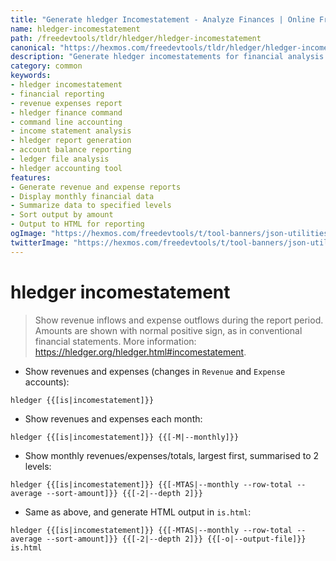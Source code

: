 ```yaml
---
title: "Generate hledger Incomestatement - Analyze Finances | Online Free DevTools by Hexmos"
name: hledger-incomestatement
path: /freedevtools/tldr/hledger/hledger-incomestatement
canonical: "https://hexmos.com/freedevtools/tldr/hledger/hledger-incomestatement/"
description: "Generate hledger incomestatements for financial analysis with hledger-incomestatement. Analyze revenue and expenses with command-line reporting. Free online tool, no registration required."
category: common
keywords:
- hledger incomestatement
- financial reporting
- revenue expenses report
- hledger finance command
- command line accounting
- income statement analysis
- hledger report generation
- account balance reporting
- ledger file analysis
- hledger accounting tool
features:
- Generate revenue and expense reports
- Display monthly financial data
- Summarize data to specified levels
- Sort output by amount
- Output to HTML for reporting
ogImage: "https://hexmos.com/freedevtools/t/tool-banners/json-utilities-banner.png"
twitterImage: "https://hexmos.com/freedevtools/t/tool-banners/json-utilities-banner.png"
---
```


# hledger incomestatement

> Show revenue inflows and expense outflows during the report period.
> Amounts are shown with normal positive sign, as in conventional financial statements.
> More information: <https://hledger.org/hledger.html#incomestatement>.

- Show revenues and expenses (changes in `Revenue` and `Expense` accounts):

`hledger {{[is|incomestatement]}}`

- Show revenues and expenses each month:

`hledger {{[is|incomestatement]}} {{[-M|--monthly]}}`

- Show monthly revenues/expenses/totals, largest first, summarised to 2 levels:

`hledger {{[is|incomestatement]}} {{[-MTAS|--monthly --row-total --average --sort-amount]}} {{[-2|--depth 2]}}`

- Same as above, and generate HTML output in `is.html`:

`hledger {{[is|incomestatement]}} {{[-MTAS|--monthly --row-total --average --sort-amount]}} {{[-2|--depth 2]}} {{[-o|--output-file]}} is.html`
